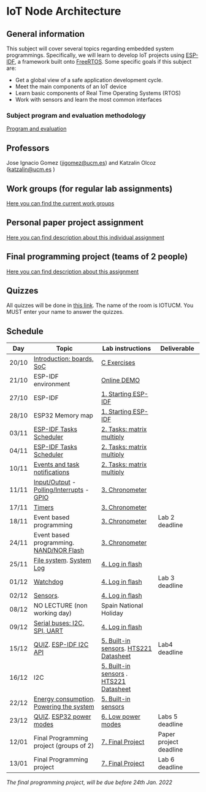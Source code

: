 # IoT Node Architecture

## General information

This subject will cover several topics regarding embedded system programmings. Specifically, we will learn to develop IoT projects using [ESP-IDF](https://docs.espressif.com/projects/esp-idf/en/stable/esp32/get-started/index.html), a framework built onto [FreeRTOS](https://www.freertos.org/).  Some specific goals if this subject are:

* Get a global view of a safe application  development cycle.
* Meet the main components of an IoT device
* Learn basic components of Real Time Operating Systems (RTOS)
* Work with sensors and learn the most common interfaces

### Subject program and evaluation methodology

  [Program and evaluation](slides/intro.pdf)

## Professors

Jose Ignacio Gomez (jigomez@ucm.es) and Katzalin Olcoz  (katzalin@ucm.es )

## Work groups (for regular lab assignments)

[Here you can find the current work groups](groups.md)

## Personal paper project assignment

[Here you can find  description about this individual assignment](paperProject.md)

## Final programming project (teams of 2 people)
[Here you can find  description about this  assignment](P7/index.md)


## Quizzes
All quizzes will be done in [this link](https://b.socrative.com/login/student/). The name of the room is IOTUCM.
You MUST enter your name to answer the quizzes.


## Schedule

|    Day      | Topic                    |  Lab instructions   |  Deliverable   |
|--------------|------------------------|-------------------------|-------------------|
| 20/10  | [Introduction: boards, SoC](slides/soc.pdf)  |  [C Exercises](ctutorial/index.md)   |  |
| 21/10  | ESP-IDF environment  | [Online DEMO](demo/index.md)  |          |
| 27/10  | ESP-IDF   			| [1. Starting ESP-IDF ](P1/index.md)              | |
| 28/10  | ESP32 Memory map              | [1. Starting ESP-IDF ](P1/index.md)              | |
|03/11  | [ESP-IDF Tasks Scheduler](slides/tasks.pdf)     | [2. Tasks: matrix multiply ](P2/index.md)              |  |
|04/11  | [ESP-IDF Tasks Scheduler](slides/tasks.pdf)  | [2. Tasks: matrix multiply ](P2/index.md)    |   |
|10/11  | [Events and task notifications](slides/events.pdf) | [2. Tasks: matrix multiply  ](P2/index.md)    |   |
|11/11  | [Input/Output](slides/IO.pdf) -  [Polling/Interrupts](slides/interrupts.pdf) -  [GPIO](slides/gpio.pdf)  | [3. Chronometer](P3/index.md)                | | 
|17/11  | [Timers](slides/timer.pdf)	| 				[3. Chronometer](P3/index.md)            |     |
|18/11  |  Event based programming  	  		     | [3. Chronometer](P3/index.md)            | Lab 2 deadline    |
|24/11  |  Event based programming. [NAND/NOR Flash](slides/storage.pdf)    |[3. Chronometer](P3/index.md) |   |
|25/11  | [File system](slides/partitions.pdf). [System Log](slides/logging.pdf)       	|[4. Log in flash](P4/index.md) | |
|01/12  | [Watchdog](slides/watchdog.pdf) | [4. Log in flash](P4/index.md) |  Lab 3 deadline |
|02/12  | [Sensors](slides/sensors.pdf). 	    | [4. Log in flash](P4/index.md)            |  |
|08/12  | NO LECTURE (non working day)  | Spain National Holiday    | |
|09/12  | [Serial buses: I2C, SPI, UART](slides/serial.pdf)	  | [4. Log in flash](P4/index.md)                   |   |
|15/12  | [QUIZ](https://b.socrative.com/login/student/).  [ESP-IDF I2C API](slides/i2c-idf.pdf)	  | [5. Built-in sensors](P5/index.md).   [HTS221 Datasheet](slides/hts221.pdf)               |  Lab4 deadline |
|16/12  |    I2C        | [5. Built-in sensors](P5/index.md) .  [HTS221 Datasheet](slides/hts221.pdf)      |   |
|22/12 | [Energy consumption](slides/energy.pdf). [Powering the system](slides/espPower.pdf)      | [5. Built-in sensors](P5/index.md) | |
|23/12 |  [QUIZ](https://b.socrative.com/login/student/). [ESP32 power modes](slides/lowpower.pdf)             | [6. Low power modes](P6/index.md)  |  Labs 5  deadline |
|12/01 | Final Programming project  (groups of 2)              | [7. Final Project](P7/index.md) |   Paper project deadline   |
|13/01 | Final Programming project                  | [7. Final Project](P7/index.md) |  Lab 6 deadline |

*The final programming project, will be due before 24th Jan. 2022*

